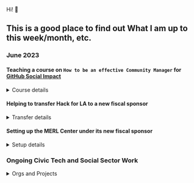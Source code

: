 Hi! 👋

## This is a good place to find out What I am up to this week/month, etc.
### June 2023
#### Teaching a course on `How to be an effective Community Manager` for [GitHub Social Impact](https://socialimpact.github.com)
<details>
<summary>Course details</summary>

This month I am delivering a course I designed, of 20 1-2.5 hour sessions, for [GitHub Social Impact](https://socialimpact.github.com), where I am a contractor.  Take a look at some of the pages I threw together to help administer the program.  I made other things too, but you can see it all on the dashboard.
     - [Course Overview](https://dpgoscm.github.io/community-manager-training/overview.html)
     - [Course Dashboard](https://dpgoscm.github.io/community-manager-training/)

</details>

#### Helping to transfer Hack for LA to a new fiscal sponsor
<details>
<summary>Transfer details</summary>

Moving Hack for LA from Code for America to Civic Tech Structure, Inc. 501(c)(3) aka CTS
</details>


#### Setting up the MERL Center under its new fiscal sponsor
<details>
<summary>Setup details</summary>

GitHub Social Impact transfered ownership of the MERL Center to CTS in May, and we are finishing the setup of the new tools, transfer of assets from 3 parties, hiring team members and making changes to the website.

</details>

### Ongoing Civic Tech and Social Sector Work
<details>
<summary>Orgs and Projects</summary>
  
- I created a non profit called [Civic Tech Structure](https://civictechstructure.org) and I serve as its president.  
- I am the current volunteer Executive Director of [Hack for LA](https://www.hackforla.org/). 

</details>
